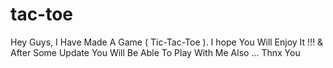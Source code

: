 # tac-toe
Hey Guys, I Have Made A Game ( Tic-Tac-Toe ). I hope You Will Enjoy It !!! &amp; After Some Update You Will Be Able To Play With Me Also ... Thnx You
